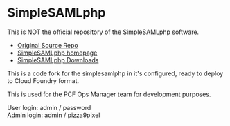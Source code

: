 SimpleSAMLphp
=============

This is NOT the official repository of the SimpleSAMLphp software.

* [Original Source Repo](https://github.com/simplesamlphp)
* [SimpleSAMLphp homepage](https://simplesamlphp.org)
* [SimpleSAMLphp Downloads](https://simplesamlphp.org/download)

This is a code fork for the simplesamlphp in it's configured, ready to deploy to Cloud Foundry format.

This is used for the PCF Ops Manager team for development purposes.


User login: admin / password <br>
Admin login: admin / pizza9pixel
